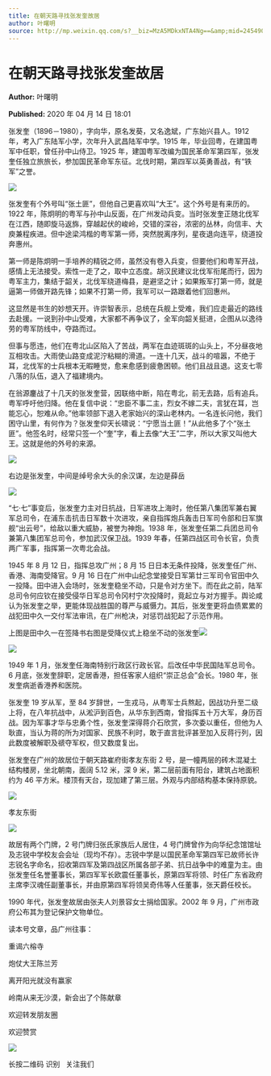 ```yaml
---
title: 在朝天路寻找张发奎故居
author: 叶曙明
source: http://mp.weixin.qq.com/s?__biz=MzA5MDkxNTA4Ng==&amp;mid=2454909038&amp;idx=1&amp;sn=ec1fbf4223d8392b9e2e2162a930e82d&amp;chksm=87a2380fb0d5b119710f9808d23bfa520fd92c8a77ebae68549ed32658be9a2d20300fb98505#rd
---
```


# 在朝天路寻找张发奎故居

**Author:** 叶曙明

**Published:** 2020 年 04 月 14 日 18:01

张发奎（1896－1980），字向华，原名发葵，又名逸斌，广东始兴县人。1912 年，考入广东陆军小学，次年升入武昌陆军中学。1915 年，毕业回粤，在建国粤军中任职，曾任孙中山侍卫。1925 年，建国粤军改编为国民革命军第四军，张发奎任独立旅旅长，参加国民革命军东征。北伐时期，第四军以英勇善战，有“铁军”之誉。

![](https://mmbiz.qpic.cn/mmbiz_jpg/PJWG74pLsMaKeaAAarERW48SfjibZYdG5y6oxFSedzrrib0SbzgUj0TiaCib4becYbDcFAs6WVcU1lEmpm2w4oFzKw/640)

张发奎有个外号叫“张土匪”，但他自己更喜欢叫“大王”。这个外号是有来历的。1922 年，陈炯明的粤军与孙中山反面，在广州发动兵变。当时张发奎正随北伐军在江西，随即旋马返旆，穿越起伏的峻岭，交错的深谷，浓密的丛林，向信丰、大庾兼程疾进。但中途梁鸿楷的粤军第一师，突然脱离序列，星夜退向连平，绕道投奔惠州。

第一师是陈炯明一手培养的精锐之师，虽然没有卷入兵变，但要他们和粤军开战，感情上无法接受。索性一走了之，取中立态度。胡汉民建议北伐军衔尾而行，因为粤军主力，集结于韶关，北伐军绕道梅县，是避坚之计；如果叛军打第一师，就是逼第一师做开路先锋；如果不打第一师，我军可以一路跟着他们回惠州。

这显然是书生的妙想天开。许崇智表示，总统在兵舰上受难，我们应走最近的路线去赴援。一说到孙中山受难，大家都不再争议了，全军向韶关挺进，企图从以逸待劳的粤军防线中，夺路而过。

但事与愿违，他们在粤北山区陷入了苦战，两军在血迹斑斑的山头上，不分昼夜地互相攻击。大雨使山路变成泥泞粘糊的滑道。一连十几天，战斗的喧嚣，不绝于耳，北伐军的士兵根本无暇睡觉，愈来愈感到疲惫困顿。他们且战且退。这支七零八落的队伍，退入了福建境内。

在翁源鏖战了十几天的张发奎营，因联络中断，陷在粤北，前无去路，后有追兵。粤军呼吁他归降。他在复信中说：“忠臣不事二主，烈女不嫁二夫，言犹在耳，岂能忘心，恕难从命。”他率领部下退入老家始兴的深山老林内。一名连长问他，我们困守山里，有何作为？张发奎仰天长啸说：“宁愿当土匪！”从此他多了个“张土匪”。他签名时，经常只签一个“奎”字，看上去像“大王”二字，所以大家又叫他大王。这就是他的外号的来源。

![](https://mmbiz.qpic.cn/mmbiz_jpg/PJWG74pLsMaKeaAAarERW48SfjibZYdG5ez7AqQu4nnicwOAKKHic9oDFhZXIib5l1WkI8v1P9aIlYbPb08TicmECxQ/640)

右边是张发奎，中间是绰号余大头的余汉谋，左边是薛岳

![](https://mmbiz.qpic.cn/mmbiz_png/Ljib4So7yuWjgINrN72W7AwgiaqWlJJfJg7RQPtVjGIF1m7QZ47gNtFk06Ql0nibicTvEpbtI4SXhThwcpmbfW7XvA/640?wx_fmt=png)

“七·七”事变后，张发奎力主对日抗战，日军进攻上海时，他任第八集团军兼右翼军总司令，在浦东击抗击日军数十次进攻，亲自指挥炮兵轰击日军司令部和日军旗舰“出云号”，给敌以重大威胁，被誉为神炮。1938 年，张发奎任第二兵团总司令兼第八集团军总司令，参加武汉保卫战。1939 年春，任第四战区司令长官，负责两广军事，指挥第一次粤北会战。

1945 年 8 月 12 日，指挥总攻广州；8 月 15 日日本无条件投降，张发奎任广州、香港、海南受降官。9 月 16 日在广州中山纪念堂接受日军第廿三军司令官田中久一投降。田中进入会场时，张发奎稳坐不动，只是令对方坐下。而在此之前，陆军总司令何应钦在接受侵华日军总司令冈村宁次投降时，竟起立与对方握手。舆论咸认为张发奎之举，更能体现战胜国的尊严与威慑力。其后，张发奎更将血债累累的战犯田中久一交付军法审讯，在广州枪决，对惩罚战犯起了示范作用。

上图是田中久一在签降书右图是受降仪式上稳坐不动的张发奎![](https://mmbiz.qpic.cn/mmbiz_jpg/PJWG74pLsMaKeaAAarERW48SfjibZYdG5gE5Gt8tjh5qpZ6nKRyS9Y76IycDYicuAjB4SCnj3RicDnyLayicLxtmFg/640)

![](https://mmbiz.qpic.cn/mmbiz_jpg/PJWG74pLsMaKeaAAarERW48SfjibZYdG5sfI3gnQ0dUv2hkKIckjiaevCnTokyNDQTgkuAYo6icibIiaEFygWqJDaHA/640)

1949 年 1 月，张发奎任海南特别行政区行政长官。后改任中华民国陆军总司令。6 月底，张发奎辞职，定居香港，担任客家人组织“崇正总会”会长。1980 年，张发奎病逝香港养和医院。

张发奎 19 岁从军，至 84 岁辞世，一生戎马，从粤军士兵熬起，因战功升至二级上将，在八年抗战中，从淞沪到百色，从华东到西南，曾指挥五十万大军，身历百战。因为军事才华与忠勇个性，张发奎深得蒋介石欣赏，多次委以重任，但他为人耿直，当认为蒋的所为对国家、民族不利时，敢于直言批评甚至加入反蒋行列，因此数度被解职及禠夺军权，但又数度复出。

张发奎在广州的故居位于朝天路崔府街孝友东街 2 号，是一幢两层的砖木混凝土结构楼房，坐北朝南，面阔 5.12 米，深 9 米，第二层前面有阳台，建筑占地面积约为 46 平方米。楼顶有天台，现加建了第三层。外观与内部结构基本保持原貌。

![](https://mmbiz.qpic.cn/mmbiz_jpg/PJWG74pLsMaKeaAAarERW48SfjibZYdG5JBBwUEqWVqKicdXNqHeYZbgxq7iaKH9niavcVhJl6tcgW2Gic63cR7uTSQ/640)

孝友东街

![](https://mmbiz.qpic.cn/mmbiz_gif/Ljib4So7yuWiaRkKXdbkAFcHgWMj4wecEj63Z24uiaiby5LVW4uD5ia5F7h8BsgVe4kUn3pibdiaF04wGN3MYicblTILibA/640?wx_fmt=gif)

故居有两个门牌，2 号门牌归张氏家族后人居住，4 号门牌曾作为向华纪念馆馆址及志锐中学校友会会址（现均不存）。志锐中学是以国民革命军第四军已故师长许志锐名字命名，招收第四军及第四战区所属各部子弟、抗日战争中的难童为主。由张发奎任名誉董事长，第四军军长欧震任董事长，原第四军将领、时任广东省政府主席李汉魂任副董事长，并由原第四军将领吴奇伟等人任董事，张天爵任校长。

1990 年代，张发奎故居由张夫人刘景容女士捐给国家。2002 年 9 月，广州市政府公布其为登记保护文物单位。

读本号文章，品广州往事：

重谒六榕寺

炮仗大王陈兰芳

离开阳光就没有赢家

岭南从来无沙漠，新会出了个陈献章

欢迎转发朋友圈

欢迎赞赏

![](https://mmbiz.qpic.cn/mmbiz_jpg/PJWG74pLsMaozLudXOzRblBbJLge0Cicrs08tBnq19cGoN0iacXkFnwOiaiaricDicxGzQZsSSZJMHYB9G7FUAlqCzvw/640)

长按二维码 识别   关注我们
